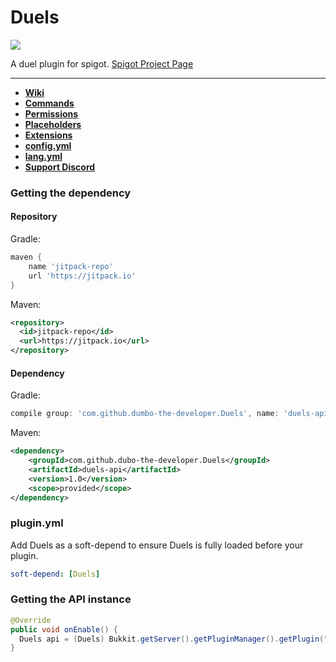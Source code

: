 <h1>Duels</h1>

[![](https://jitpack.io/v/dumbo-the-developer/Duels.svg)](https://jitpack.io/#dumbo-the-developer/Duels)

A duel plugin for spigot. <a href="https://www.spigotmc.org/resources/duels.20171/">Spigot Project Page</a>

---

* **[Wiki](https://github.com/Realizedd/Duels/wiki)**
* **[Commands](https://github.com/Realizedd/Duels/wiki/commands)**
* **[Permissions](https://github.com/Realizedd/Duels/wiki/permissions)**
* **[Placeholders](https://github.com/Realizedd/Duels/wiki/placeholders)**
* **[Extensions](https://github.com/Realizedd/Duels/wiki/extensions)**
* **[config.yml](https://github.com/Realizedd/Duels/blob/master/duels-plugin/src/main/resources/config.yml)**
* **[lang.yml](https://github.com/Realizedd/Duels/blob/master/duels-plugin/src/main/resources/lang.yml)**
* **[Support Discord](https://discord.gg/RNy45sg)**

### Getting the dependency

#### Repository

Gradle:

```groovy
maven {
    name 'jitpack-repo'
    url 'https://jitpack.io'
}
```

Maven:

```xml
<repository>
  <id>jitpack-repo</id>
  <url>https://jitpack.io</url>
</repository>
```

#### Dependency

Gradle:

```groovy
compile group: 'com.github.dumbo-the-developer.Duels', name: 'duels-api', version: '1.0'
```  

Maven:

```xml
<dependency>
    <groupId>com.github.dubo-the-developer.Duels</groupId>
    <artifactId>duels-api</artifactId>
    <version>1.0</version>
    <scope>provided</scope>
</dependency>
```

### plugin.yml

Add Duels as a soft-depend to ensure Duels is fully loaded before your plugin.

```yaml
soft-depend: [Duels]
```

### Getting the API instance

```java
@Override
public void onEnable() {
  Duels api = (Duels) Bukkit.getServer().getPluginManager().getPlugin("Duels");
}
```


